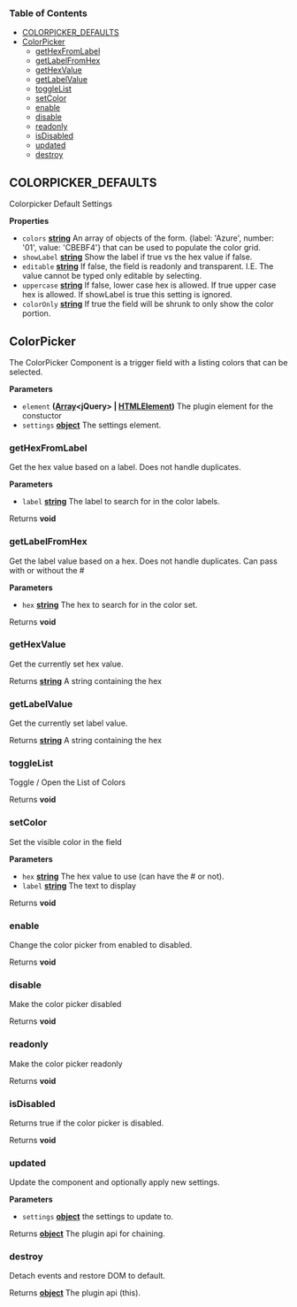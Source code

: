 <!-- Generated by documentation.js. Update this documentation by updating the source code. -->

### Table of Contents

-   [COLORPICKER_DEFAULTS][1]
-   [ColorPicker][2]
    -   [getHexFromLabel][3]
    -   [getLabelFromHex][4]
    -   [getHexValue][5]
    -   [getLabelValue][6]
    -   [toggleList][7]
    -   [setColor][8]
    -   [enable][9]
    -   [disable][10]
    -   [readonly][11]
    -   [isDisabled][12]
    -   [updated][13]
    -   [destroy][14]

## COLORPICKER_DEFAULTS

Colorpicker Default Settings

**Properties**

-   `colors` **[string][15]** An array of objects of the form.
    {label: 'Azure', number: '01', value: 'CBEBF4'} that can be used to populate the color grid.
-   `showLabel` **[string][15]** Show the label if true vs the hex value if false.
-   `editable` **[string][15]** If false, the field is readonly and transparent.
    I.E. The value cannot be typed only editable by selecting.
-   `uppercase` **[string][15]** If false, lower case hex is allowed.
    If true upper case hex is allowed. If showLabel is true this setting is ignored.
-   `colorOnly` **[string][15]** If true the field will be shrunk to only show the color portion.

## ColorPicker

The ColorPicker Component is a trigger field with a listing colors that can be selected.

**Parameters**

-   `element` **([Array][16]&lt;jQuery> | [HTMLElement][17])** The plugin element for the constuctor
-   `settings` **[object][18]** The settings element.

### getHexFromLabel

Get the hex value based on a label. Does not handle duplicates.

**Parameters**

-   `label` **[string][15]** The label to search for in the color labels.

Returns **void** 

### getLabelFromHex

Get the label value based on a hex. Does not handle duplicates.
Can pass with or without the #

**Parameters**

-   `hex` **[string][15]** The hex to search for in the color set.

Returns **void** 

### getHexValue

Get the currently set hex value.

Returns **[string][15]** A string containing the hex

### getLabelValue

Get the currently set label value.

Returns **[string][15]** A string containing the hex

### toggleList

Toggle / Open the List of Colors

Returns **void** 

### setColor

Set the visible color in the field

**Parameters**

-   `hex` **[string][15]** The hex value to use (can have the # or not).
-   `label` **[string][15]** The text to display

Returns **void** 

### enable

Change the color picker from enabled to disabled.

Returns **void** 

### disable

Make the color picker disabled

Returns **void** 

### readonly

Make the color picker readonly

Returns **void** 

### isDisabled

Returns true if the color picker is disabled.

Returns **void** 

### updated

Update the component and optionally apply new settings.

**Parameters**

-   `settings` **[object][18]** the settings to update to.

Returns **[object][18]** The plugin api for chaining.

### destroy

Detach events and restore DOM to default.

Returns **[object][18]** The plugin api (this).

[1]: #colorpicker_defaults

[2]: #colorpicker

[3]: #gethexfromlabel

[4]: #getlabelfromhex

[5]: #gethexvalue

[6]: #getlabelvalue

[7]: #togglelist

[8]: #setcolor

[9]: #enable

[10]: #disable

[11]: #readonly

[12]: #isdisabled

[13]: #updated

[14]: #destroy

[15]: https://developer.mozilla.org/docs/Web/JavaScript/Reference/Global_Objects/String

[16]: https://developer.mozilla.org/docs/Web/JavaScript/Reference/Global_Objects/Array

[17]: https://developer.mozilla.org/docs/Web/HTML/Element

[18]: https://developer.mozilla.org/docs/Web/JavaScript/Reference/Global_Objects/Object
